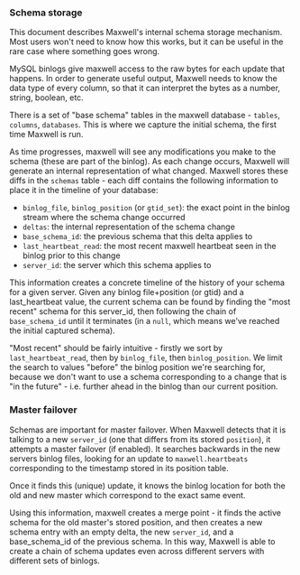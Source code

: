 ### Schema storage

This document describes Maxwell's internal schema storage mechanism. Most users won't need to know how this works, but it can be useful in the rare case where something goes wrong.

MySQL binlogs give maxwell access to the raw bytes for each update that happens. In order to generate useful output, Maxwell needs to know the data type of every column, so that it can interpret the bytes as a number, string, boolean, etc.

There is a set of "base schema" tables in the maxwell database - `tables`, `columns`, `databases`. This is where we capture the initial schema, the first time Maxwell is run.

As time progresses, maxwell will see any modifications you make to the schema (these are part of the binlog). As each change occurs, Maxwell will generate an internal representation of what changed. Maxwell stores these diffs in the `schemas` table - each diff contains the following information to place it in the timeline of your database:

 - `binlog_file`, `binlog_position` (or `gtid_set`): the exact point in the binlog stream where the schema change occurred
 - `deltas`: the internal representation of the schema change
 - `base_schema_id`: the previous schema that this delta applies to
 - `last_heartbeat_read`: the most recent maxwell heartbeat seen in the binlog prior to this change
 - `server_id`: the server which this schema applies to

This information creates a concrete timeline of the history of your schema for a given server. Given any binlog file+position (or gtid) and a last_heartbeat value, the current schema can be found by finding the "most recent" schema for this server_id, then following the chain of `base_schema_id` until it terminates (in a `null`, which means we've reached the initial captured schema).

"Most recent" should be fairly intuitive - firstly we sort by `last_heartbeat_read`, then by `binlog_file`, then `binlog_position`. We limit the search to values "before" the binlog position we're searching for, because we don't want to use a schema corresponding to a change that is "in the future" - i.e. further ahead in the binlog than our current position.

### Master failover

Schemas are important for master failover. When Maxwell detects that it is talking to a new `server_id` (one that differs from its stored `position`), it attempts a master failover (if enabled). It searches backwards in the new servers binlog files, looking for an update to `maxwell.heartbeats` corresponding to the timestamp stored in its position table.

Once it finds this (unique) update, it knows the binlog location for both the old and new master which correspond to the exact same event.

Using this information, maxwell creates a merge point - it finds the active schema for the old master's stored position, and then creates a new schema entry with an empty delta, the new `server_id`, and a base_schema_id of the previous schema. In this way, Maxwell is able to create a chain of schema updates even across different servers with different sets of binlogs.
